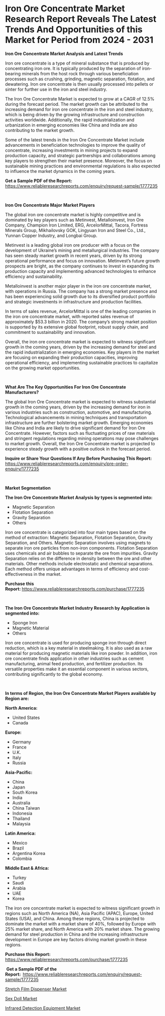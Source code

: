 <p><h1>Iron Ore Concentrate Market Research Report Reveals The Latest Trends And Opportunities of this Market for Period from 2024 - 2031</h1></p><p><strong>Iron Ore Concentrate Market Analysis and Latest Trends</strong></p>
<p><p>Iron ore concentrate is a type of mineral substance that is produced by concentrating iron ore. It is typically produced by the separation of iron-bearing minerals from the host rock through various beneficiation processes such as crushing, grinding, magnetic separation, flotation, and dewatering. Iron ore concentrate is then usually processed into pellets or sinter for further use in the iron and steel industry.</p><p>The Iron Ore Concentrate Market is expected to grow at a CAGR of 12.5% during the forecast period. The market growth can be attributed to the increasing demand for iron ore concentrate in the iron and steel industry, which is being driven by the growing infrastructure and construction activities worldwide. Additionally, the rapid industrialization and urbanization in emerging economies like China and India are also contributing to the market growth.</p><p>Some of the latest trends in the Iron Ore Concentrate Market include advancements in beneficiation technologies to improve the quality of concentrate, increasing investments in mining projects to expand production capacity, and strategic partnerships and collaborations among key players to strengthen their market presence. Moreover, the focus on sustainable mining practices and environmental regulations is also expected to influence the market dynamics in the coming years.</p></p>
<p><strong>Get a Sample PDF of the Report:&nbsp;</strong> <a href="https://www.reliableresearchreports.com/enquiry/request-sample/1777235">https://www.reliableresearchreports.com/enquiry/request-sample/1777235</a></p>
<p>&nbsp;</p>
<p><strong>Iron Ore Concentrate Major Market Players</strong></p>
<p><p>The global iron ore concentrate market is highly competitive and is dominated by key players such as Metinvest, Metalloinvest, Iron Ore Company, Champion Iron Limited, ERG, ArcelorMittal, Tacora, Fortress Minerals Group, Mikhailovsky GOK, Lingyuan Iron and Steel Co., Ltd., Yunnan Copper Industry, and Longbai Group.</p><p>Metinvest is a leading global iron ore producer with a focus on the development of Ukraine’s mining and metallurgical industries. The company has seen steady market growth in recent years, driven by its strong operational performance and focus on innovation. Metinvest’s future growth prospects are bright, as the company continues to invest in expanding its production capacity and implementing advanced technologies to enhance efficiency and sustainability.</p><p>Metalloinvest is another major player in the iron ore concentrate market, with operations in Russia. The company has a strong market presence and has been experiencing solid growth due to its diversified product portfolio and strategic investments in infrastructure and production facilities.</p><p>In terms of sales revenue, ArcelorMittal is one of the leading companies in the iron ore concentrate market, with reported sales revenue of approximately $53.3 billion in 2020. The company’s strong market position is supported by its extensive global footprint, robust supply chain, and commitment to sustainability and innovation.</p><p>Overall, the iron ore concentrate market is expected to witness significant growth in the coming years, driven by the increasing demand for steel and the rapid industrialization in emerging economies. Key players in the market are focusing on expanding their production capacities, improving operational efficiency, and implementing sustainable practices to capitalize on the growing market opportunities.</p></p>
<p>&nbsp;</p>
<p><strong>What Are The Key Opportunities For Iron Ore Concentrate Manufacturers?</strong></p>
<p><p>The global Iron Ore Concentrate market is expected to witness substantial growth in the coming years, driven by the increasing demand for iron in various industries such as construction, automotive, and manufacturing. Technological advancements in mining techniques and transportation infrastructure are further bolstering market growth. Emerging economies like China and India are likely to drive significant demand for Iron Ore Concentrate. However, factors such as fluctuating prices of raw materials and stringent regulations regarding mining operations may pose challenges to market growth. Overall, the Iron Ore Concentrate market is projected to experience steady growth with a positive outlook in the forecast period.</p></p>
<p><strong>Inquire or Share Your Questions If Any Before Purchasing This Report:</strong> <a href="https://www.reliableresearchreports.com/enquiry/pre-order-enquiry/1777235">https://www.reliableresearchreports.com/enquiry/pre-order-enquiry/1777235</a></p>
<p>&nbsp;</p>
<p><strong>Market Segmentation</strong></p>
<p><strong>The Iron Ore Concentrate Market Analysis by types is segmented into:</strong></p>
<p><ul><li>Magnetic Separation</li><li>Flotation Separation</li><li>Gravity Separation</li><li>Others</li></ul></p>
<p><p>Iron ore concentrate is categorized into four main types based on the method of extraction: Magnetic Separation, Flotation Separation, Gravity Separation, and Others. Magnetic Separation involves using magnets to separate iron ore particles from non-iron components. Flotation Separation uses chemicals and air bubbles to separate the ore from impurities. Gravity Separation relies on the difference in density between the ore and other materials. Other methods include electrostatic and chemical separations. Each method offers unique advantages in terms of efficiency and cost-effectiveness in the market.</p></p>
<p><strong>Purchase this Report:&nbsp;</strong><a href="https://www.reliableresearchreports.com/purchase/1777235">https://www.reliableresearchreports.com/purchase/1777235</a></p>
<p>&nbsp;</p>
<p><strong>The Iron Ore Concentrate Market Industry Research by Application is segmented into:</strong></p>
<p><ul><li>Sponge Iron</li><li>Magnetic Material</li><li>Others</li></ul></p>
<p><p>Iron ore concentrate is used for producing sponge iron through direct reduction, which is a key material in steelmaking. It is also used as a raw material for producing magnetic materials like iron powder. In addition, iron ore concentrate finds application in other industries such as cement manufacturing, animal feed production, and fertilizer production. Its versatile properties make it an essential component in various sectors, contributing significantly to the global economy.</p></p>
<p>&nbsp;</p>
<p><strong>In terms of Region, the Iron Ore Concentrate Market Players available by Region are:</strong></p>
<p>
    <p> <strong> North America: </strong>
        <ul>
            <li>United States</li>
            <li>Canada</li>
        </ul>
        </p> 
    <p> <strong> Europe: </strong>
        <ul>
            <li>Germany</li>
            <li>France</li>
            <li>U.K.</li>
            <li>Italy</li>
            <li>Russia</li>
        </ul>
        </p> 
    <p> <strong> Asia-Pacific: </strong>
        <ul>
            <li>China</li>
            <li>Japan</li>
            <li>South Korea</li>
            <li>India</li>
            <li>Australia</li>
            <li>China Taiwan</li>
            <li>Indonesia</li>
            <li>Thailand</li>
            <li>Malaysia</li>
        </ul>
        </p> 
    <p> <strong> Latin America: </strong>
        <ul>
            <li>Mexico</li>
            <li>Brazil</li>
            <li>Argentina Korea</li>
            <li>Colombia</li>
        </ul>
        </p> 
    <p> <strong> Middle East & Africa: </strong>
        <ul>
            <li>Turkey</li>
            <li>Saudi</li>
            <li>Arabia</li>
            <li>UAE</li>
            <li>Korea</li>
        </ul>
    </p>
    </p>
<p><p>The iron ore concentrate market is expected to witness significant growth in regions such as North America (NA), Asia Pacific (APAC), Europe, United States (USA), and China. Among these regions, China is projected to dominate the market with a market share of 40%, followed by Europe with 25% market share, and North America with 20% market share. The growing demand for steel production in China and the increasing infrastructure development in Europe are key factors driving market growth in these regions.</p></p>
<p><strong>Purchase this Report: </strong><a href="https://www.reliableresearchreports.com/purchase/1777235">https://www.reliableresearchreports.com/purchase/1777235</a></p>
<p>&nbsp;<strong>Get a Sample PDF of the Report:&nbsp;&nbsp;</strong><a href="https://www.reliableresearchreports.com/enquiry/request-sample/1777235">https://www.reliableresearchreports.com/enquiry/request-sample/1777235</a></p>
<p><strong></strong></p>
<p><p><a href="https://view.publitas.com/reportprime-1/stretch-film-dispenser-market-size-growth-and-forecast-from-2023-2030/">Stretch Film Dispenser Market</a></p><p><a href="https://view.publitas.com/reportprime-1/sex-doll-market-offer-valuable-insights-into-market-size-market-share-market-trends-and-projections-spanning-from-2023-to-2030/">Sex Doll Market</a></p><p><a href="https://view.publitas.com/reportprime-1/infrared-detection-equipment-market-offers-provide-insightful-data-for-the-time-period-from-2023-to-2030-and-also-provide-analysis-based-on-application-type-and-region/">Infrared Detection Equipment Market</a></p></p>
